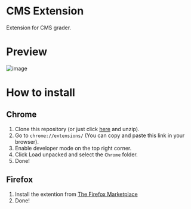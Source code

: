 # CMS Extension

Extension for CMS grader.

# Preview

![image](https://github.com/user-attachments/assets/549106f7-dd68-46ff-8129-9815593923e3)

# How to install
## Chrome
1. Clone this repository (or just click [here](https://github.com/ttamx/cms-extension/archive/refs/heads/main.zip) and unzip).
2. Go to `chrome://extensions/` (You can copy and paste this link in your browser).
3. Enable developer mode on the top right corner.
4. Click Load unpacked and select the `Chrome` folder.
5. Done!
## Firefox
1. Install the extention from [The Firefox Marketplace](https://addons.mozilla.org/en-US/firefox/addon/cms-extension/)
2. Done!
> 
